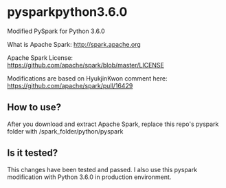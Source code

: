 # pysparkpython3.6.0
Modified PySpark for Python 3.6.0

What is Apache Spark: <http://spark.apache.org>

Apache Spark License: <https://github.com/apache/spark/blob/master/LICENSE>

Modifications are based on HyukjinKwon comment here: <https://github.com/apache/spark/pull/16429>

## How to use?
After you download and extract Apache Spark, replace this repo's pyspark folder with /spark_folder/python/pyspark

## Is it tested?
This changes have been tested and passed. I also use this pyspark modification with Python 3.6.0 in production environment.
